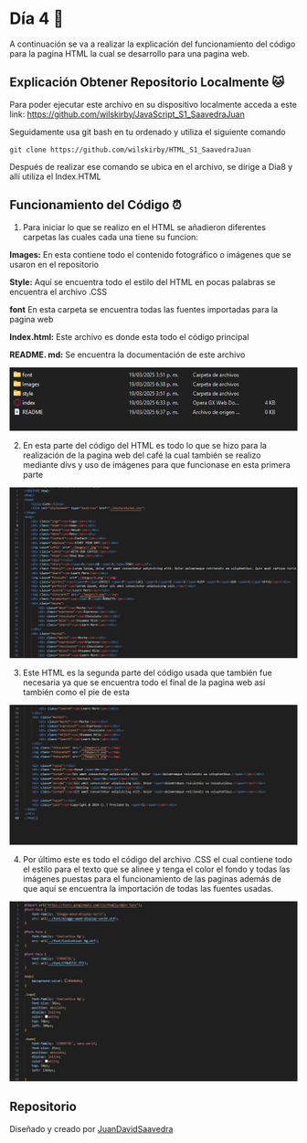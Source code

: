 # Día 4 👀

A continuación se va a realizar la explicación del funcionamiento del código para la pagina HTML la cual se desarrollo para una pagina web.

## Explicación  Obtener Repositorio Localmente 🐱

Para poder ejecutar este archivo en su dispositivo localmente acceda a este link:  https://github.com/wilskirby/JavaScript_S1_SaavedraJuan

Seguidamente usa git bash en tu ordenado y utiliza el siguiente comando

    git clone https://github.com/wilskirby/HTML_S1_SaavedraJuan
Después de realizar ese comando se ubica en el archivo, se dirige a Dia8 y allí utiliza el Index.HTML

## Funcionamiento del Código ⏰
1. Para iniciar lo que se realizo en el HTML se añadieron diferentes carpetas las cuales cada una tiene su funcion:

**Images:** En esta contiene todo el contenido fotográfico o imágenes que se usaron en el repositorio

**Style:** Aquí se encuentra todo el estilo del HTML en pocas palabras se encuentra el archivo .CSS

**font** En esta carpeta se encuentra todas las fuentes importadas para la pagina web

**Index.html:** Este archivo es donde esta todo el código principal

**README. md:** Se encuentra la documentación de este archivo

![enter image description here](https://github.com/wilskirby/HTML_S1_SaavedraJuan/blob/main/Dia8/Images/doc1.png?raw=true)

2. En esta parte del código del HTML es todo lo que se hizo para la realización de la pagina web del café la cual también se realizo mediante divs y uso de imágenes para que funcionase en esta primera parte

![enter image description here](https://github.com/wilskirby/HTML_S1_SaavedraJuan/blob/main/Dia8/Images/doc2.png?raw=true)

3. Este HTML es la segunda parte del código usada que también fue necesaria ya que se encuentra todo el final de la pagina web así también como el pie de esta

![enter image description here](https://github.com/wilskirby/HTML_S1_SaavedraJuan/blob/main/Dia8/Images/doc3.png?raw=true)



 4.  Por último este es todo el código del archivo .CSS el cual contiene todo el estilo para el texto que se alinee y  tenga el color el fondo y todas las imágenes puestas para el funcionamiento de las paginas además de que aquí se encuentra la importación de todas las fuentes usadas.

![enter image description here](https://github.com/wilskirby/HTML_S1_SaavedraJuan/blob/main/Dia8/Images/doc4.png?raw=true)


## Repositorio
Diseñado y creado por [JuanDavidSaavedra](https://github.com/wilskirby)
